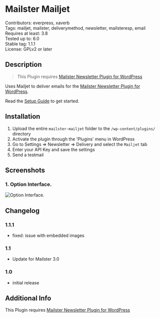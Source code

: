 # Mailster Mailjet

Contributors: everpress, xaverb  
Tags: mailjet, mailster, deliverymethod, newsletter, mailsteresp, email  
Requires at least: 3.8  
Tested up to: 6.0  
Stable tag: 1.1.1  
License: GPLv2 or later

## Description

> This Plugin requires [Mailster Newsletter Plugin for WordPress](https://mailster.co/?utm_campaign=wporg&utm_source=wordpress.org&utm_medium=readme&utm_term=Mailjet)

Uses Mailjet to deliver emails for the [Mailster Newsletter Plugin for WordPress](https://mailster.co/?utm_campaign=wporg&utm_source=wordpress.org&utm_medium=readme&utm_term=Mailjet).

Read the [Setup Guide](https://kb.mailster.co/send-your-newsletters-via-mailjet?utm_campaign=wporg&utm_source=Mailjet&utm_medium=readme) to get started.

## Installation

1. Upload the entire `mailster-mailjet` folder to the `/wp-content/plugins/` directory
2. Activate the plugin through the 'Plugins' menu in WordPress
3. Go to Settings => Newsletter => Delivery and select the `Mailjet` tab
4. Enter your API Key and save the settings
5. Send a testmail

## Screenshots

### 1. Option Interface.

![Option Interface.](https://ps.w.org/mailster-mailjet/assets/screenshot-1.png)

## Changelog

### 1.1.1

-   fixed: issue with embedded images

### 1.1

-   Update for Mailster 3.0

### 1.0

-   initial release

## Additional Info

This Plugin requires [Mailster Newsletter Plugin for WordPress](https://mailster.co/?utm_campaign=wporg&utm_source=wordpress.org&utm_medium=readme&utm_term=Mailjet)
